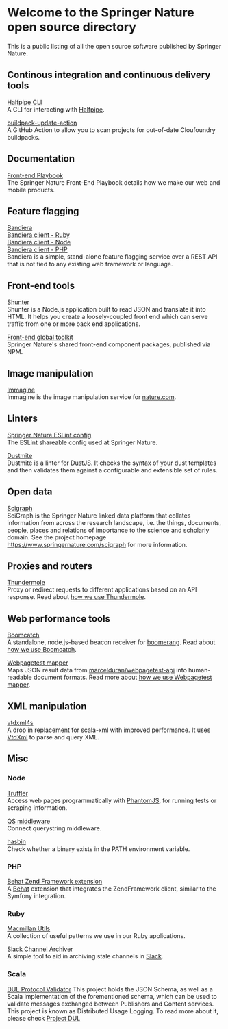 # Welcome to the Springer Nature open source directory

This is a public listing of all the open source software published by Springer Nature. 

## Continous integration and continuous delivery tools

[Halfpipe CLI](https://github.com/springernature/halfpipe)  
A CLI for interacting with [Halfpipe](https://docs.halfpipe.io/). 

[buildpack-update-action](https://github.com/springernature/buildpack-update-action)  
A GitHub Action to allow you to scan projects for out-of-date Cloufoundry buildpacks. 

## Documentation

[Front-end Playbook](https://github.com/springernature/frontend-playbook)  
The Springer Nature Front-End Playbook details how we make our web and mobile products.  

## Feature flagging

[Bandiera](https://github.com/springernature/bandiera)  
[Bandiera client - Ruby](https://github.com/springernature/bandiera-client-ruby)  
[Bandiera client - Node](https://github.com/springernature/bandiera-client-node)  
[Bandiera client - PHP](https://github.com/springernature/bandiera-client-php)  
Bandiera is a simple, stand-alone feature flagging service over a REST API that is not tied to any existing web framework or language.

## Front-end tools

[Shunter](https://github.com/springernature/shunter)  
Shunter is a Node.js application built to read JSON and translate it into HTML. It helps you create a loosely-coupled front end which can serve traffic from one or more back end applications.

[Front-end global toolkit](https://github.com/springernature/frontend-global-toolkit)  
Springer Nature's shared front-end component packages, published via NPM.

## Image manipulation

[Immagine](https://github.com/springernature/immagine)  
Immagine is the image manipulation service for [nature.com](https://www.nature.com).

## Linters

[Springer Nature ESLint config](https://github.com/springernature/eslint-config-springernature)  
The ESLint shareable config used at Springer Nature.

[Dustmite](https://github.com/springernature/dustmite)  
Dustmite is a linter for [DustJS](https://github.com/linkedin/dustjs). It checks the syntax of your dust templates and then validates them against a configurable and extensible set of rules.

## Open data

[Scigraph](https://github.com/springernature/scigraph)  
SciGraph is the Springer Nature linked data platform that collates information from across the research landscape, i.e. the things, documents, people, places and relations of importance to the science and scholarly domain. See the project homepage https://www.springernature.com/scigraph for more information.

## Proxies and routers

[Thundermole](https://github.com/springernature/thundermole)  
Proxy or redirect requests to different applications based on an API response. Read about [how we use Thundermole](http://cruft.io/posts/complex-routing-logic-with-thundermole/).

## Web performance tools

[Boomcatch](https://github.com/springernature/boomcatch)  
A standalone, node.js-based beacon receiver for [boomerang](https://github.com/lognormal/boomerang). Read about [how we use Boomcatch](http://cruft.io/posts/introducing-boomcatch/).

[Webpagetest mapper](https://github.com/springernature/webpagetest-mapper)  
Maps JSON result data from [marcelduran/webpagetest-api](https://github.com/marcelduran/webpagetest-api) into human-readable document formats. Read more about [how we use Webpagetest mapper](http://cruft.io/posts/introducing-webpagetest-mapper/).

## XML manipulation

[vtdxml4s](https://github.com/springernature/vtdxml4s)  
A drop in replacement for scala-xml with improved performance. It uses [VtdXml](http://vtd-xml.sourceforge.net/) to parse and query XML.

## Misc

### Node

[Truffler](https://github.com/springernature/truffler)  
Access web pages programmatically with [PhantomJS](http://phantomjs.org/), for running tests or scraping information.

[QS middleware](https://github.com/springernature/qs-middleware)  
Connect querystring middleware.

[hasbin](https://github.com/springernature/hasbin)  
Check whether a binary exists in the PATH environment variable.

### PHP

[Behat Zend Framework extension](https://github.com/springernature/zf-behat-extension)  
A [Behat](http://behat.org/en/latest/) extension that integrates the ZendFramework client, similar to the Symfony integration.

### Ruby

[Macmillan Utils](https://github.com/springernature/macmillan-utils)  
A collection of useful patterns we use in our Ruby applications.

[Slack Channel Archiver](https://github.com/springernature/slack-channel-archiver)  
A simple tool to aid in archiving stale channels in [Slack](https://slack.com/).

### Scala

[DUL Protocol Validator](https://github.com/springernature/DUL-Protocol-Validator)
This project holds the JSON Schema, as well as a Scala implementation of the forementioned schema, which can be used to
validate messages exchanged between Publishers and Content services. This project is known as Distributed Usage Logging.
To read more about it, please check [Project DUL](https://www.crossref.org/community/project-dul/)
